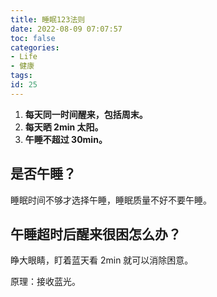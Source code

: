 ```yaml
---
title: 睡眠123法则
date: 2022-08-09 07:07:57
toc: false
categories:
- Life
- 健康
tags:
id: 25
---
```


1. **每天同一时间醒来，包括周末。**
2. **每天晒 2min 太阳。**
3. **午睡不超过 30min。**

## 是否午睡？

睡眠时间不够才选择午睡，睡眠质量不好不要午睡。

## 午睡超时后醒来很困怎么办？

睁大眼睛，盯着蓝天看 2min 就可以消除困意。

原理：接收蓝光。
